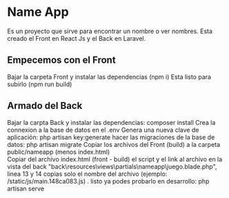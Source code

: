 # Name App
Es un proyecto que sirve para encontrar un nombre o ver nombres. Esta creado el Front en React Js y el Back en Laravel. 

## Empecemos con el Front

Bajar la carpeta Front y instalar las dependencias (npm i)
Esta listo para subirlo (npm run build)

## Armado del Back

Bajar la carpta Back y instalar las dependencias: composer install
Crea la connexion a la base de datos en el .env
Genera una nueva clave de aplicación: php artisan key:generate
hacer las migraciones de la base de datos: php artisan migrate
Copiar los archivos del Front (build) a la carpeta public/nameapp (menos index.html)  
Copiar del archivo index.html (front - build) el script y el link al archivo en la vista del back "back\resources\views\partials\nameapp\juego.blade.php", linea 13 y 14 copias solo el nombre del archivo (ejemplo: /static/js/main.148ca083.js) .
listo ya podes probarlo en desarrollo: php artisan serve


